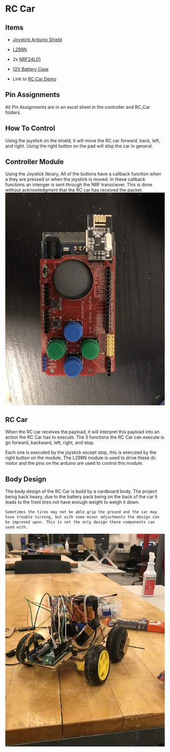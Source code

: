 # RC Car 
## Items
- [Joystick Arduino Shield](https://www.amazon.com/HiLetgo-Joystick-Expansion-Keyboard-Function/dp/B08KZVS4GZ/ref=sr_1_1_sspa?crid=3J5QSP7HKP6J8&keywords=joystick+shield&qid=1682826579&s=electronics&sprefix=joystick+shield+%2Celectronics%2C145&sr=1-1-spons&psc=1&spLa=ZW5jcnlwdGVkUXVhbGlmaWVyPUExOFkxMEZTNFk5MjJaJmVuY3J5cHRlZElkPUEwMjU1OTQ5M0RTRzlGU0hKQTZIOSZlbmNyeXB0ZWRBZElkPUEwMjM1MzQyMzdOR0FDUFE1NzVaNiZ3aWRnZXROYW1lPXNwX2F0ZiZhY3Rpb249Y2xpY2tSZWRpcmVjdCZkb05vdExvZ0NsaWNrPXRydWU=)
- [L298N](https://www.amazon.com/AEDIKO-Motor-Gearbox-200RPM-Ratio/dp/B09N6NXP4H/ref=sr_1_18?keywords=dc+motors&qid=1682826709&sr=8-18)
- 2x [NRF24L01](https://www.amazon.com/HiLetgo-NRF24L01-Wireless-Transceiver-Module/dp/B00LX47OCY/ref=sr_1_1_sspa?crid=1H2NDU1F2658P&keywords=nrf24l01&qid=1682826766&sprefix=nrf%2Caps%2C125&sr=8-1-spons&psc=1&spLa=ZW5jcnlwdGVkUXVhbGlmaWVyPUFYSkxXRDZYT01UQkMmZW5jcnlwdGVkSWQ9QTAzNzM4NDIyMExORE1JUkRGODFWJmVuY3J5cHRlZEFkSWQ9QTAxNzQ0NjMxMkoxU0g5TzFGVzVZJndpZGdldE5hbWU9c3BfYXRmJmFjdGlvbj1jbGlja1JlZGlyZWN0JmRvTm90TG9nQ2xpY2s9dHJ1ZQ==)
- [12V Battery Case](https://www.amazon.com/SDTC-Tech-Battery-Connector-Thicken/dp/B08592H6CH/ref=sr_1_3?crid=3LVVF20B4OM75&keywords=12v+battery+supply+arduino&qid=1682826828&sprefix=12v+battery+supplyrduino%2Caps%2C209&sr=8-3)

- Link to [RC Car Demo](https://youtu.be/aG-M_SQyptw)
## Pin Assignments
All Pin Assignments are in an excel sheet in the controller and RC_Car folders.
## How To Control
Using the joystick on the shield, it will move the RC car forward, back, left, and right. Using the right button on the pad will stop the car in general.
## Controller Module
Using the Joystick library, All of the buttons have a callback function when a they are pressed or when the joystick is moved. In these callback functions an intenger is sent through the NRF transciever. This is done without acknowledgment that the RC car has received the packet.
![Joystick Shield](img/Joystick_shield.jpg)
## RC Car
When the RC car receives the payload, it will interpret this payload into an action the RC Car has to execute. The 5 functions the RC Car can execute is go forward, backward, left, right, and stop. 

Each one is executed by the joystick except stop, this is executed by the right button on the module. The L298N module is used to drive these dc motor and the pins on the arduino are used to control this module. 
## Body Design
The body design of the RC Car is build by a cardboard body. The project being back heavy, due to the battery pack being on the back of the car it leads to the front tires not have enough weight to weigh it down. 

    Sometimes the tires may not be able grip the ground and the car may have trouble turning, but with some minor adjustments the design can be improved upon. This is not the only design these components can used with. 
![RC_Car](img/RC_Car.jpg)
